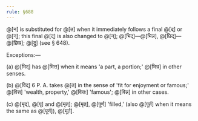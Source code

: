 ```yaml
---
rule: §688
---
```


@[न] is substituted for @[त] when it immediately follows a final @[द्] or @[न्]; this final @[द्] is also changed to @[न्]; @[भिद्]—@[भिन्न], @[छिद्]—@[छिन्न]; @[द्रु] (see § 648).

Exceptions:—

(a) @[भिद्] has @[भित्त] when it means 'a part, a portion;' @[भिन्न] in other senses.

(b) @[विद्] 6 P. A. takes @[त] in the sense of 'fit for enjoyment or famous;' @[वित्त] 'wealth, property,' @[वित्तः] 'famous'; @[विन्न] in other cases.

(c) @[मृद्], @[पृ] and @[मृत्]; @[मृत्], @[पूर्ण] 'filled,' (also @[पूर्त] when it means the same as @[पूर्ण]), @[मूर्त].